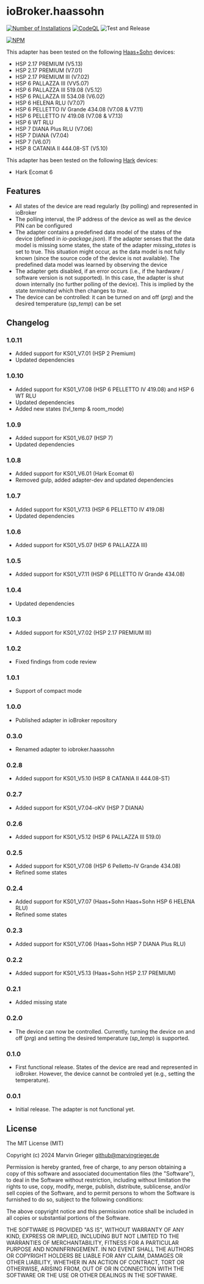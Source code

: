 # ioBroker.haassohn
[![Number of Installations](http://iobroker.live/badges/haassohn-installed.svg)](http://iobroker.live/badges/haassohn-stable.svg) [![CodeQL](https://github.com/marvingrieger/ioBroker.haassohn/actions/workflows/codeql-analysis.yml/badge.svg)](https://github.com/marvingrieger/ioBroker.haassohn/actions/workflows/codeql-analysis.yml) ![Test and Release](https://github.com/marvingrieger/ioBroker.haassohn/actions/workflows/test-and-release.yml/badge.svg)

[![NPM](https://nodei.co/npm/iobroker.haassohn.png)](https://npmjs.org/package/iobroker.haassohn)

This adapter has been tested on the following [Haas+Sohn](https://haassohn.com) devices:
* HSP 2.17 PREMIUM (V5.13)
* HSP 2.17 PREMIUM (V7.01)
* HSP 2.17 PREMIUM III (V7.02)
* HSP 6 PALLAZZA III (VV5.07)
* HSP 6 PALLAZZA III 519.08 (V5.12)
* HSP 6 PALLAZZA III 534.08 (V6.02)
* HSP 6 HELENA RLU (V7.07)
* HSP 6 PELLETTO IV Grande 434.08 (V7.08 & V7.11)
* HSP 6 PELLETTO IV 419.08 (V7.08 & V7.13)
* HSP 6 WT RLU
* HSP 7 DIANA Plus RLU (V7.06)
* HSP 7 DIANA (V7.04)
* HSP 7 (V6.07)
* HSP 8 CATANIA II 444.08-ST (V5.10)

This adapter has been tested on the following [Hark](https://www.hark.de) devices:
* Hark Ecomat 6

## Features
* All states of the device are read regularly (by polling) and represented in ioBroker
* The polling interval, the IP address of the device as well as the device PIN can be configured
* The adapter contains a predefined data model of the states of the device (defined in *io-package.json*). If the adapter senses that the data model is missing some states, the state of the adapter *missing_states* is set to true. This situation might occur, as the data model is not fully known (since the source code of the device is not available). The predefined data model was learned by observing the device
* The adapter gets disabled, if an error occurs (i.e., if the hardware / software version is not supported). In this case, the adapter is shut down internally (no further polling of the device). This is implied by the state *terminated* which then changes to *true*.
* The device can be controlled: it can be turned on and off (*prg*) and the desired temperature (*sp_temp*) can be set

## Changelog
### 1.0.11
* Added support for KS01_V7.01 (HSP 2 Premium)
* Updated dependencies

### 1.0.10
* Added support for KS01_V7.08 (HSP 6 PELLETTO IV 419.08) and HSP 6 WT RLU
* Updated dependencies
* Added new states (tvl_temp & room_mode)

### 1.0.9
* Added support for KS01_V6.07 (HSP 7)
* Updated dependencies

### 1.0.8
* Added support for KS01_V6.01 (Hark Ecomat 6)
* Removed gulp, added adapter-dev and updated dependencies

### 1.0.7
* Added support for KS01_V7.13 (HSP 6 PELLETTO IV 419.08)
* Updated dependencies

### 1.0.6
* Added support for KS01_V5.07 (HSP 6 PALLAZZA III)

### 1.0.5
* Added support for KS01_V7.11 (HSP 6 PELLETTO IV Grande 434.08)

### 1.0.4
* Updated dependencies

### 1.0.3
* Added support for KS01_V7.02 (HSP 2.17 PREMIUM III)

### 1.0.2
* Fixed findings from code review

### 1.0.1
* Support of compact mode

### 1.0.0
* Published adapter in ioBroker repository

### 0.3.0
* Renamed adapter to iobroker.haassohn

### 0.2.8
* Added support for KS01_V5.10 (HSP 8 CATANIA II 444.08-ST)

### 0.2.7
* Added support for KS01_V7.04-oKV (HSP 7 DIANA)

### 0.2.6
* Added support for KS01_V5.12 (HSP 6 PALLAZZA III 519.0)

### 0.2.5
* Added support for KS01_V7.08 (HSP 6 Pelletto-IV Grande 434.08)
* Refined some states

### 0.2.4
* Added support for KS01_V7.07 (Haas+Sohn Haas+Sohn HSP 6 HELENA RLU)
* Refined some states

### 0.2.3
* Added support for KS01_V7.06 (Haas+Sohn HSP 7 DIANA Plus RLU)

### 0.2.2
* Added support for KS01_V5.13 (Haas+Sohn HSP 2.17 PREMIUM)

### 0.2.1
* Added missing state

### 0.2.0
* The device can now be controlled. Currently, turning the device on and off (*prg*) and setting the desired temperature (*sp_temp*) is supported.

### 0.1.0
* First functional release. States of the device are read and represented in ioBroker. However, the device cannot be controled yet (e.g., setting the temperature).

### 0.0.1
* Initial release. The adapter is not functional yet.

## License
The MIT License (MIT)

Copyright (c) 2024 Marvin Grieger <github@marvingrieger.de>

Permission is hereby granted, free of charge, to any person obtaining a copy
of this software and associated documentation files (the "Software"), to deal
in the Software without restriction, including without limitation the rights
to use, copy, modify, merge, publish, distribute, sublicense, and/or sell
copies of the Software, and to permit persons to whom the Software is
furnished to do so, subject to the following conditions:

The above copyright notice and this permission notice shall be included in
all copies or substantial portions of the Software.

THE SOFTWARE IS PROVIDED "AS IS", WITHOUT WARRANTY OF ANY KIND, EXPRESS OR
IMPLIED, INCLUDING BUT NOT LIMITED TO THE WARRANTIES OF MERCHANTABILITY,
FITNESS FOR A PARTICULAR PURPOSE AND NONINFRINGEMENT. IN NO EVENT SHALL THE
AUTHORS OR COPYRIGHT HOLDERS BE LIABLE FOR ANY CLAIM, DAMAGES OR OTHER
LIABILITY, WHETHER IN AN ACTION OF CONTRACT, TORT OR OTHERWISE, ARISING FROM,
OUT OF OR IN CONNECTION WITH THE SOFTWARE OR THE USE OR OTHER DEALINGS IN
THE SOFTWARE.
